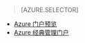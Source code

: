 > [AZURE.SELECTOR]
- [Azure 门户预览](/documentation/articles/storage-e2e-troubleshooting/)
- [Azure 经典管理门户](/documentation/articles/storage-e2e-troubleshooting-classic-portal/)

<!---HONumber=Mooncake_0313_2017-->